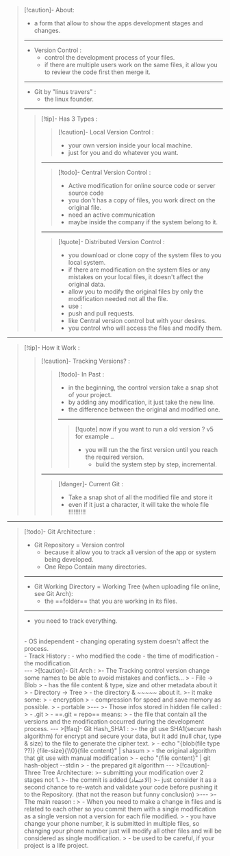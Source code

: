 >[!caution]- About:
>- a form that allow to show the apps development stages and changes.
>---
>- Version Control :
>	- control the development process of your files.
>	- if there are multiple users work on the same files, it allow you to review the code first then merge it.
>---
>- Git by "linus travers" :
>	- the linux founder.
>---
>>[!tip]- Has 3 Types :
>>>[!caution]- Local Version Control :
>>>- your own version inside your local machine.
>>>- just for you and do whatever you want.
>>---
>>>[!todo]- Central Version Control :
>>>- Active modification for online source code or server source code
>>>- you don't has a copy of files, you work direct on the original file.
>>>- need an active communication
>>>	- maybe inside the company if the system belong to it.
>>---
>>>[!quote]- Distributed Version Control :
>>>- you download or clone copy of the system files to you local system.
>>>- if there are modification on the system files or any mistakes on your local files, it doesn't affect the original data.
>>>- allow you to modify the original files by only the modification needed not all the file.
>>>- use :
>>>	- push and pull requests.
>>>- like Central version control but with your desires.
>>>	- you control who will access the files and modify them.

---

>[!tip]- How it Work :
>>[!caution]- Tracking Versions? :
>>>[!todo]- In Past :
>>>- in the beginning, the control version take a snap shot of your project.
>>>- by adding any modification, it just take the new line.
>>>	- the difference between the original and modified one.
>>>---
>>>>[!quote] now if you want to run a old version ? v5 for example ..
>>>>- you will run the the first version until you reach the required version.
>>>>	- build the system step by step, incremental.
>>---
>>>[!danger]- Current Git :
>>>- Take a snap shot of all the modified file and store it
>>>	- even if it just a character, it will take the whole file !!!!!!!!!!

---

>[!todo]- Git Architecture :
>- Git Repository = Version control
>	- because it allow you to track all version of the app or system being developed.
>	- One Repo Contain many directories.
>---
>- Git Working Directory = Working Tree (when uploading file online, see Git Arch):
>	- the ==folder== that you are working in its files.
>---
>- you need to track everything. 
><br>
>- OS independent 
>	- changing operating system doesn't affect the process.
><br>
>- Track History :
>	- who modified the code
>	- the time of modification
>	- the modification.
><br>
>---
>>[!caution]- Git Arch :
>>- The Tracking control version change some names to be able to avoid mistakes and conflicts...
>>	- File -> Blob
>>		- has the file content & type, size and other metadata about it
>>	- Directory -> Tree
>>		- the directory & ~~~~~ about it.
>>- it make some:
>>	- encryption
>>	- compression for speed and save memory as possible.
>>	- portable
>>---
>>- Those infos stored in hidden file called :
>>	- .git
>>		- ==.git = repo== means:
>>			- the file that contain all the versions and the modification occurred during the development process.
>---
>>[!faq]- Git Hash_SHA1 :
>>- the git use SHA1(secure hash algorithm) for encrypt and secure your data, but it add (null char, type & size) to the file to generate the cipher text.
>>	- echo "{blob(file type ??)} {file-size}{\\0}{file content}" | shasum
>>		- the original algorithm that git use with manual modification
>>	- echo "{file content}" | git hash-object --stdin
>>		- the prepared git algorithm
>---
>>[!caution]- Three Tree Architecture:
>>- submitting your modification over 2 stages not 1.
>>- the commit is added (الاعتماد) 
>>- just consider it as a second chance to re-watch and validate your code before pushing it to the Repository. (that not the reason but funny conclusion)
>>---
>>- The main reason :
>>	- When you need to make a change in files and is related to each other so you commit them with a single modification as a single version not a version for each file modified.
>>		- you have change your phone number, it is submitted in multiple files, so changing your phone number just will modify all other files and will be considered as single modification.
>>	- be used to be careful, if your project is a life project.



